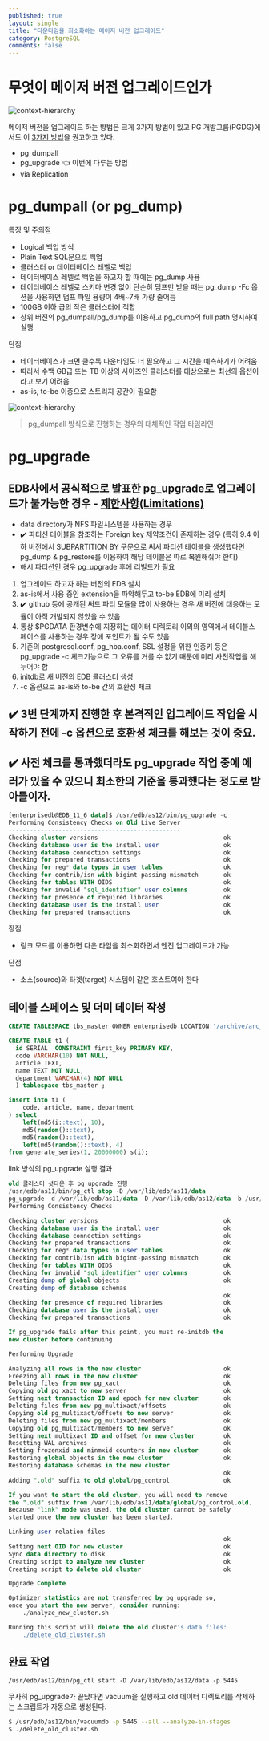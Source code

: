 ```yaml
---
published: true
layout: single
title: "다운타임을 최소화하는 메이저 버전 업그레이드"
category: PostgreSQL
comments: false
---
```


# 무엇이 메이저 버전 업그레이드인가 

![context-hierarchy](/assets/versions.png)  


메이저 버전을 업그레이드 하는 방법은 크게 3가지 방법이 있고 PG 개발그룹(PGDG)에서도 이 [3가지 방법](https://www.postgresql.org/docs/10/upgrading.html)을 권고하고 있다. 

- pg_dumpall
- pg_upgrade 👈 이번에 다루는 방법 
- via Replication


# pg_dumpall (or pg_dump) 
특징 및 주의점 
- Logical 백업 방식 
- Plain Text SQL문으로 백업
- 클러스터 or 데이터베이스 레벨로 백업
- 데이터베이스 레벨로 백업을 하고자 할 때에는 pg_dump 사용  
- 데이터베이스 레벨로 스키마 변경 없이 단순히 덤프만 받을 때는 pg_dump -Fc 옵션을 사용하면 덤프 파일 용량이 4배~7배 가량 줄어듬 
- 100GB 이하 급의 작은 클러스터에 적합   
- 상위 버전의 pg_dumpall/pg_dump를 이용하고 pg_dump의 full path 명시하여 실행

단점 
- 데이터베이스가 크면 클수록 다운타임도 더 필요하고 그 시간을 예측하기가 어려움    
- 따라서 수백 GB급 또는 TB 이상의 사이즈인 클러스터를 대상으로는 최선의 옵션이라고 보기 어려움
- as-is, to-be 이중으로 스토리지 공간이 필요함   

  
![context-hierarchy](/assets/downtime_1.png)  
> pg_dumpall 방식으로 진행하는 경우의 대체적인 작업 타임라인

# pg_upgrade

## EDB사에서 공식적으로 발표한 pg_upgrade로 업그레이드가 불가능한 경우 - [제한사항(Limitations)](https://www.enterprisedb.com/edb-docs/d/edb-postgres-advanced-server/installation-getting-started/upgrade-guide/12/EDB_Postgres_Advanced_Server_Upgrade_Guide.1.06.html) 

- data directory가 NFS 파일시스템을 사용하는 경우
- ✔️ 파티션 테이블을 참조하는 Foreign key 제약조건이 존재하는 경우 (특히 9.4 이하 버전에서 SUBPARTITION BY 구문으로 써서 파티션 테이블을 생성했다면 pg_dump & pg_restore를 이용하여 해당 테이블은 따로 복원해줘야 한다)
- 해시 파티션인 경우 pg_upgrade 후에 리빌드가 필요 


1. 업그레이드 하고자 하는 버전의 EDB 설치 
2. as-is에서 사용 중인 extension을 파악해두고 to-be EDB에 미리 설치 
3. ✔️ github 등에 공개된 써드 파티 모듈을 많이 사용하는 경우 새 버전에 대응하는 모듈이 아직 개발되지 않았을 수 있음
4. 통상 $PGDATA 환경변수에 지정하는 데이터 디렉토리 이외의 영역에서 테이블스페이스를 사용하는 경우 장애 포인트가 될 수도 있음
5. 기존의 postgresql.conf, pg_hba.conf, SSL 설정을 위한 인증키 등은 pg_upgrade -c 체크기능으로 그 오류를 거를 수 없기 때문에 미리 사전작업을 해두어야 함 
6. initdb로 새 버전의 EDB 클러스터 생성 
7. -c 옵션으로 as-is와 to-be 간의 호환성 체크   

## ✔️ 3번 단계까지 진행한 후 본격적인 업그레이드 작업을 시작하기 전에 -c 옵션으로 호환성 체크를 해보는 것이 중요. 

## ✔️ 사전 체크를 통과했더라도 pg_upgrade 작업 중에 에러가 있을 수 있으니 최소한의 기준을 통과했다는 정도로 받아들이자. 

```sql 
[enterprisedb@EDB_11_6 data]$ /usr/edb/as12/bin/pg_upgrade -c
Performing Consistency Checks on Old Live Server
------------------------------------------------
Checking cluster versions                                   ok
Checking database user is the install user                  ok
Checking database connection settings                       ok
Checking for prepared transactions                          ok
Checking for reg* data types in user tables                 ok
Checking for contrib/isn with bigint-passing mismatch       ok
Checking for tables WITH OIDS                               ok
Checking for invalid "sql_identifier" user columns          ok
Checking for presence of required libraries                 ok
Checking database user is the install user                  ok
Checking for prepared transactions                          ok
```

장점 
- 링크 모드를 이용하면 다운 타임을 최소화하면서 엔진 업그레이드가 가능 

단점 
- 소스(source)와 타겟(target) 시스템이 같은 호스트여야 한다 

## 테이블 스페이스 및 더미 데이터 작성 
```sql 
CREATE TABLESPACE tbs_master OWNER enterprisedb LOCATION '/archive/arc_wal/tbs_master';

CREATE TABLE t1 (
  id SERIAL  CONSTRAINT first_key PRIMARY KEY,
  code VARCHAR(10) NOT NULL,
  article TEXT,
  name TEXT NOT NULL,
  department VARCHAR(4) NOT NULL 
  ) tablespace tbs_master ;

insert into t1 (
    code, article, name, department
) select
    left(md5(i::text), 10),
    md5(random()::text),
    md5(random()::text),
    left(md5(random()::text), 4)
from generate_series(1, 20000000) s(i);
```

link 방식의 pg_upgrade 실행 결과 

```sql 
old 클러스터 셧다운 후 pg_upgrade 진행 
/usr/edb/as11/bin/pg_ctl stop -D /var/lib/edb/as11/data
pg_upgrade -d /var/lib/edb/as11/data -D /var/lib/edb/as12/data -b /usr/edb/as11/bin -B /usr/edb/as12/bin -p 5444 -P 5445 -j 2 --link
Performing Consistency Checks

Checking cluster versions                                   ok
Checking database user is the install user                  ok
Checking database connection settings                       ok
Checking for prepared transactions                          ok
Checking for reg* data types in user tables                 ok
Checking for contrib/isn with bigint-passing mismatch       ok
Checking for tables WITH OIDS                               ok
Checking for invalid "sql_identifier" user columns          ok
Creating dump of global objects                             ok
Creating dump of database schemas
                                                            ok
Checking for presence of required libraries                 ok
Checking database user is the install user                  ok
Checking for prepared transactions                          ok

If pg_upgrade fails after this point, you must re-initdb the
new cluster before continuing.

Performing Upgrade

Analyzing all rows in the new cluster                       ok
Freezing all rows in the new cluster                        ok
Deleting files from new pg_xact                             ok
Copying old pg_xact to new server                           ok
Setting next transaction ID and epoch for new cluster       ok
Deleting files from new pg_multixact/offsets                ok
Copying old pg_multixact/offsets to new server              ok
Deleting files from new pg_multixact/members                ok
Copying old pg_multixact/members to new server              ok
Setting next multixact ID and offset for new cluster        ok
Resetting WAL archives                                      ok
Setting frozenxid and minmxid counters in new cluster       ok
Restoring global objects in the new cluster                 ok
Restoring database schemas in the new cluster
                                                            ok
Adding ".old" suffix to old global/pg_control               ok

If you want to start the old cluster, you will need to remove
the ".old" suffix from /var/lib/edb/as11/data/global/pg_control.old.
Because "link" mode was used, the old cluster cannot be safely
started once the new cluster has been started.

Linking user relation files
                                                            ok
Setting next OID for new cluster                            ok
Sync data directory to disk                                 ok
Creating script to analyze new cluster                      ok
Creating script to delete old cluster                       ok

Upgrade Complete

Optimizer statistics are not transferred by pg_upgrade so,
once you start the new server, consider running:
    ./analyze_new_cluster.sh

Running this script will delete the old cluster's data files:
    ./delete_old_cluster.sh
```

## 완료 작업 
```shell
/usr/edb/as12/bin/pg_ctl start -D /var/lib/edb/as12/data -p 5445
```

무사히 pg_upgrade가 끝났다면 vacuum을 실행하고 old 데이터 디렉토리를 삭제하는 스크립트가 자동으로 생성된다. 
```bash 
$ /usr/edb/as12/bin/vacuumdb -p 5445 --all --analyze-in-stages
$ ./delete_old_cluster.sh
```